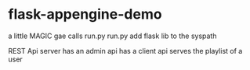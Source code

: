# flask-appengine-demo

a little MAGIC
gae calls run.py
run.py add flask lib to the syspath


REST Api server
has an admin api
has a client api
serves the playlist of a user
